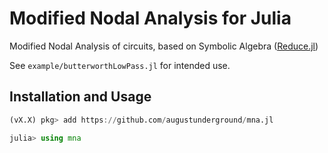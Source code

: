 # Modified Nodal Analysis for Julia

Modified Nodal Analysis of circuits, based
on Symbolic Algebra ([Reduce.jl](https://reduce.crucialflow.com/stable/))

See `example/butterworthLowPass.jl` for intended use.

## Installation and Usage

```julia
(vX.X) pkg> add https://github.com/augustunderground/mna.jl

julia> using mna
```
